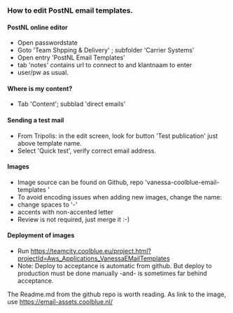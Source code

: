 ### How to edit PostNL email templates.


#### PostNL online editor
- Open passwordstate
- Goto 'Team Shpping & Delivery' ; subfolder 'Carrier Systems'
- Open entry 'PostNL Email Templates'
 - tab 'notes' contains url to connect to and klantnaam to enter
 - user/pw as usual.

#### Where is my content?
- Tab 'Content'; subblad 'direct emails'	

#### Sending a test mail
- From Tripolis: in the edit screen, look for button 'Test publication' just 
  above template name.
- Select 'Quick test', verify correct email address.

#### Images
- Image source can be found on Github, repo 'vanessa-coolblue-email-templates '
- To avoid encoding issues when adding new images, change the name:
 - change spaces to '-'
 - accents with non-accented letter
- Review is not required, just merge it :-)


#### Deployment of images
- Run https://teamcity.coolblue.eu/project.html?projectId=Aws_Applications_VanessaEMailTemplates
- Note:
	Deploy to acceptance is automatic from github.
	But deploy to production must be done manually -and- is sometimes far behind acceptance.



The Readme.md from the github repo is worth reading.
As link to the image, use https://email-assets.coolblue.nl/

